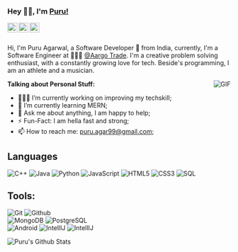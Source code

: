 ### Hey 👋🏽, I'm [Puru!](https://Puru80.github.io) 

<a href="https://twitter.com/PuruAgar99">
  <img align="left" alt="Puru Agarwal | Twitter" width="22px" src="https://cdn.jsdelivr.net/npm/simple-icons@v3/icons/twitter.svg" />
</a>
<a href="https://www.linkedin.com/in/puru-agarwal-05793218b/">
  <img align="left" alt="Puru's LinkdeIN" width="22px" src="https://cdn.jsdelivr.net/npm/simple-icons@v3/icons/linkedin.svg" />
</a>
<a href="https://www.instagram.com/agarwal_puru/">
  <img align="left" alt="Puru's instagram" width="22px" src="https://cdn.jsdelivr.net/npm/simple-icons@v3/icons/instagram.svg" />
</a>

<br />
<br />

Hi, I'm Puru Agarwal, a Software Developer 🚀 from India, currently, I'm a Software Engineer at 🙍🏽‍♂️ [@Aargo Trade](https://aargo.trade/). I'm a creative problem solving enthusiast, with a constantly growing love for tech. Beside's programming, I am an athlete and a musician.

  <img align="right" alt="GIF" src="https://greekmeleehell.files.wordpress.com/2017/11/gif-4.gif" />

**Talking about Personal Stuff:**

- 👨🏽‍💻 I’m currently working on improving my techskill;
- 🌱 I’m currently learning MERN;
- 💬 Ask me about anything, I am happy to help;
- ⚡️ Fun-Fact: I am hella fast and strong;
- 📫 How to reach me: puru.agar99@gmail.com;

## Languages

![C++](https://img.shields.io/badge/-C++-A8B9CC?style=flat&logo=c%2B%2B&logoColor=white&logoWidth=30)
![Java](https://img.shields.io/badge/-Java-000000?style=flat&logo=java&logoColor=white&logoWidth=30)
![Python](https://img.shields.io/badge/-Python-3776AB?style=flat&logo=python&logoColor=white&logoWidth=30)
![JavaScript](https://img.shields.io/badge/-JavaScript-000000?style=flat&logo=javascript)
![HTML5](https://img.shields.io/badge/-HTML5-000000?style=flat&logo=html5)
![CSS3](https://img.shields.io/badge/-CSS-000000?style=flat&logo=css3)
![SQL](https://img.shields.io/badge/-SQL-000000?style=flat&logo=mysql)

## Tools:

![Git](https://img.shields.io/badge/-Git-000000?style=flat&logo=git)
![Github](https://img.shields.io/badge/-Github-000000?style=flat&logo=github) <br />
![MongoDB](https://img.shields.io/badge/-MongoDB-000000?style=flat&logo=mongodb)
![PostgreSQL](https://img.shields.io/badge/-PostgreSQL-000000?style=flat&logo=postgresql) <br />
![Android](https://img.shields.io/badge/-Android-000000?style=flat&logo=android)
![IntellIJ](https://img.shields.io/badge/-IntellIJ%20IDEA-000000?style=flat&logo=intellij%20idea)
![IntellIJ](https://img.shields.io/badge/-VSCode-000000?style=flat&logo=visual-studio-code)

<p align = "center">
  <img align="left" alt="Puru's Github Stats" src="https://github-readme-stats.vercel.app/api?username=Puru80&theme=tokyonight&show_icons=true&hide_border=true&count_private=true" />
</p>
